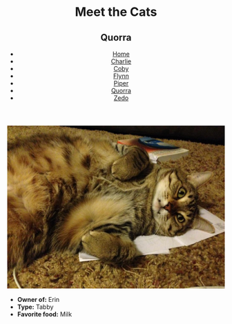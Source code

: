 <!DOCTYPE html>
<html lang="en">
  <head>
    <meta charset="UTF-8" />
    <title>Meet the Cats | Quorra</title>
    <link href="../css/style.css" rel="stylesheet" />
  </head>

  <body>
    <header>
      <h1>Meet the Cats</h1>
      <h2>Quorra</h2>
      <nav>
        <ul>
          <li><a href="../index.html">Home</a></li>
          <li><a href="../black-n-white/charlie.html">Charlie</a></li>
          <li><a href="../snowshoe/coby.html">Coby</a></li>
          <li><a href="flynn.html">Flynn</a></li>
          <li><a href="../egyptian-mau/piper.html">Piper</a></li>
          <li><a href="quorra.html">Quorra</a></li>
          <li><a href="../tux/zedo.html">Zedo</a></li>
        </ul>
      </nav>
    </header>
    <main>
      <img src="../img/quorra.jpg" alt="Quorra" />
      <ul>
        <li><strong>Owner of:</strong> Erin</li>
        <li><strong>Type:</strong> Tabby</li>
        <li><strong>Favorite food:</strong> Milk</li>
      </ul>
    </main>
  </body>
</html>

